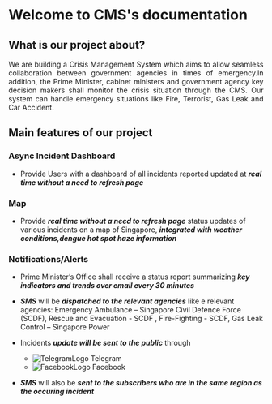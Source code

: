 # Welcome to CMS's documentation

## What is our project about?

<p style='text-align: justify;'>
We are building a Crisis Management System which aims to allow seamless collaboration between government agencies in times of emergency.In addition, the Prime Minister, cabinet ministers and government agency key decision makers shall monitor the crisis situation through the CMS. Our system can handle emergency situations like Fire, Terrorist, Gas Leak and Car Accident.
</p>

## Main features of our project

### Async Incident Dashboard

- Provide Users with a dashboard of all incidents reported updated at ***__real time without a need to refresh page__***

### Map

- Provide ***__real time without a need to refresh page__*** status updates of various incidents on a map of Singapore, ***__integrated with weather conditions,dengue hot spot haze information__***

### Notifications/Alerts

- Prime Minister’s Office shall receive a	status report summarizing ***__key indicators and
trends over email every 30 minutes__***

- ***__SMS__*** will be ***__dispatched to the relevant agencies__*** like 
e relevant agencies: Emergency Ambulance – Singapore Civil Defence Force (SCDF), Rescue and Evacuation - SCDF
, Fire-Fighting - SCDF, Gas Leak Control – Singapore Power

- Incidents ***__update will be sent to the public__*** through 
    - ![TelegramLogo](https://png2.kisspng.com/sh/64b7ef3001c7857dd7d07fa4d66f020d/L0KzQYm3U8I6N6N4j5H0aYP2gLBuTgRmdJZsitN2LXzyd7E0gB9ueKZ5feQ2aXPyfsS0lPVtbZh3ed82NXHldIK9Vck3P2hnfaI3NUG1QIG9UsUyPWM3S6Y6NEa4RIO6Wb5xdpg=/kisspng-telegram-logo-computer-icons-telegram-5abd1659677be0.5120062515223414654239.png ':size=20%') Telegram
    - ![FacebookLogo](https://upload.wikimedia.org/wikipedia/commons/c/cd/Facebook_logo_%28square%29.png ':size=20%') Facebook
<!-- ***__Telegram  and Facebook___***.  -->

- ***__SMS__*** will also be ***__sent to the subscribers who are in the same region as the occuring incident__***